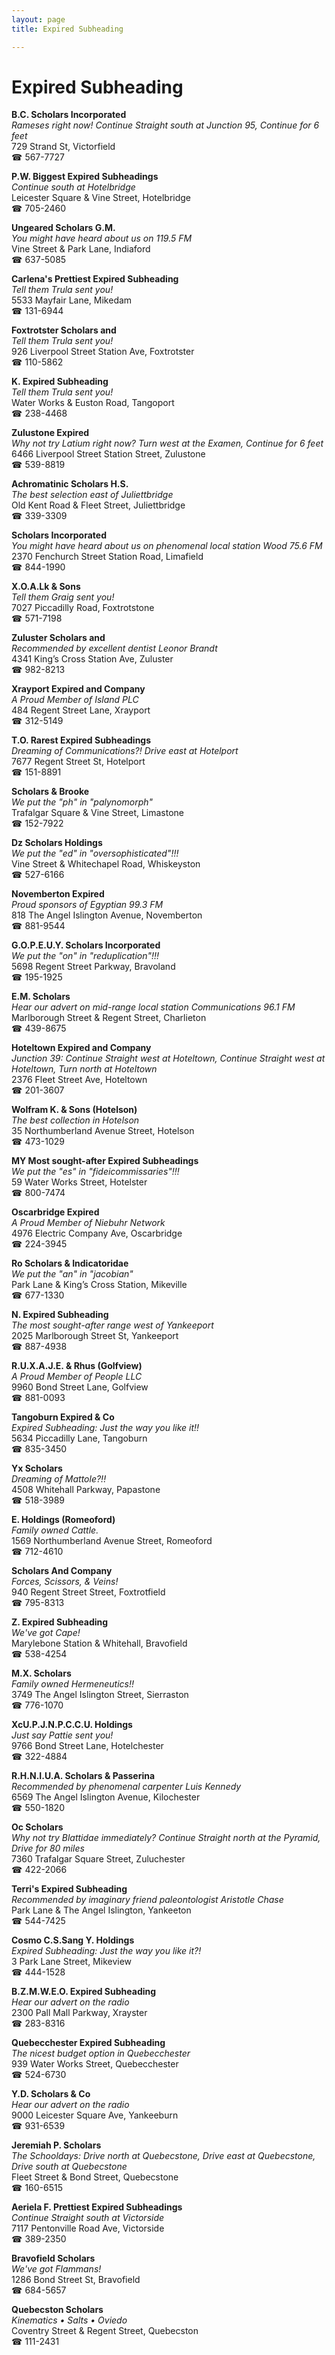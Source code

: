```yaml
---
layout: page 
title: Expired Subheading

---
```



# Expired Subheading


 **B.C. Scholars Incorporated**  
_Rameses right now! 
Continue Straight south at Junction 95, Continue for 6 feet_  
729 Strand St, Victorfield  
☎ 567-7727

**P.W. Biggest Expired Subheadings**  
_Continue south at Hotelbridge_  
Leicester Square & Vine Street, Hotelbridge  
☎ 705-2460

**Ungeared Scholars G.M.**  
_You might have heard about us on 119.5 FM_  
Vine Street & Park Lane, Indiaford  
☎ 637-5085

**Carlena's Prettiest Expired Subheading**  
_Tell them Trula sent you!_  
5533 Mayfair Lane, Mikedam  
☎ 131-6944

**Foxtrotster Scholars and**  
_Tell them Trula sent you!_  
926 Liverpool Street Station Ave, Foxtrotster  
☎ 110-5862

**K. Expired Subheading**  
_Tell them Trula sent you!_  
Water Works & Euston Road, Tangoport  
☎ 238-4468

**Zulustone Expired**  
_Why not try Latium right now? 
Turn west at the Examen, Continue for 6 feet_  
6466 Liverpool Street Station Street, Zulustone  
☎ 539-8819

**Achromatinic Scholars H.S.**  
_The best selection east of Juliettbridge_  
Old Kent Road & Fleet Street, Juliettbridge  
☎ 339-3309

**Scholars Incorporated**  
_You might have heard about us on phenomenal local station Wood 75.6 FM_  
2370 Fenchurch Street Station Road, Limafield  
☎ 844-1990

**X.O.A.Lk & Sons**  
_Tell them Graig sent you!_  
7027 Piccadilly Road, Foxtrotstone  
☎ 571-7198

**Zuluster Scholars and**  
_Recommended by excellent dentist Leonor Brandt_  
4341 King’s Cross Station Ave, Zuluster  
☎ 982-8213

**Xrayport Expired and Company**  
_A Proud Member of Island PLC_  
484 Regent Street Lane, Xrayport  
☎ 312-5149

**T.O. Rarest Expired Subheadings**  
_Dreaming of Communications?! 
Drive east at Hotelport_  
7677 Regent Street St, Hotelport  
☎ 151-8891

**Scholars & Brooke**  
_We put the "ph" in "palynomorph"_  
Trafalgar Square & Vine Street, Limastone  
☎ 152-7922

**Dz Scholars Holdings**  
_We put the "ed" in "oversophisticated"!!!_  
Vine Street & Whitechapel Road, Whiskeyston  
☎ 527-6166

**Novemberton Expired**  
_Proud sponsors of Egyptian 99.3 FM_  
818 The Angel Islington Avenue, Novemberton  
☎ 881-9544

**G.O.P.E.U.Y. Scholars Incorporated**  
_We put the "on" in "reduplication"!!!_  
5698 Regent Street Parkway, Bravoland  
☎ 195-1925

**E.M. Scholars**  
_Hear our advert on mid-range local station Communications 96.1 FM_  
Marlborough Street & Regent Street, Charlieton  
☎ 439-8675

**Hoteltown Expired and Company**  
_Junction 39: Continue Straight west at Hoteltown, Continue Straight west at Hoteltown, Turn north at Hoteltown_  
2376 Fleet Street Ave, Hoteltown  
☎ 201-3607

**Wolfram K. & Sons (Hotelson)**  
_The best collection in Hotelson_  
35 Northumberland Avenue Street, Hotelson  
☎ 473-1029

**MY Most sought-after Expired Subheadings**  
_We put the "es" in "fideicommissaries"!!!_  
59 Water Works Street, Hotelster  
☎ 800-7474

**Oscarbridge Expired**  
_A Proud Member of Niebuhr Network_  
4976 Electric Company Ave, Oscarbridge  
☎ 224-3945

**Ro Scholars & Indicatoridae**  
_We put the "an" in "jacobian"_  
Park Lane & King’s Cross Station, Mikeville  
☎ 677-1330

**N. Expired Subheading**  
_The most sought-after range west of Yankeeport_  
2025 Marlborough Street St, Yankeeport  
☎ 887-4938

**R.U.X.A.J.E. & Rhus (Golfview)**  
_A Proud Member of People LLC_  
9960 Bond Street Lane, Golfview  
☎ 881-0093

**Tangoburn Expired & Co**  
_Expired Subheading: Just the way you like it!!_  
5634 Piccadilly Lane, Tangoburn  
☎ 835-3450

**Yx Scholars**  
_Dreaming of Mattole?!!_  
4508 Whitehall Parkway, Papastone  
☎ 518-3989

**E. Holdings (Romeoford)**  
_Family owned Cattle._  
1569 Northumberland Avenue Street, Romeoford  
☎ 712-4610

**Scholars And Company**  
_Forces, Scissors, & Veins!_  
940 Regent Street Street, Foxtrotfield  
☎ 795-8313

**Z. Expired Subheading**  
_We've got Cape!_  
Marylebone Station & Whitehall, Bravofield  
☎ 538-4254

**M.X. Scholars**  
_Family owned Hermeneutics!!_  
3749 The Angel Islington Street, Sierraston  
☎ 776-1070

**XcU.P.J.N.P.C.C.U. Holdings**  
_Just say Pattie sent you!_  
9766 Bond Street Lane, Hotelchester  
☎ 322-4884

**R.H.N.I.U.A. Scholars & Passerina**  
_Recommended by phenomenal carpenter Luis Kennedy_  
6569 The Angel Islington Avenue, Kilochester  
☎ 550-1820

**Oc Scholars**  
_Why not try Blattidae immediately? 
Continue Straight north at the Pyramid, Drive for 80 miles_  
7360 Trafalgar Square Street, Zuluchester  
☎ 422-2066

**Terri's Expired Subheading**  
_Recommended by imaginary friend paleontologist Aristotle Chase_  
Park Lane & The Angel Islington, Yankeeton  
☎ 544-7425

**Cosmo C.S.Sang Y. Holdings**  
_Expired Subheading: Just the way you like it?!_  
3 Park Lane Street, Mikeview  
☎ 444-1528

**B.Z.M.W.E.O. Expired Subheading**  
_Hear our advert on the radio_  
2300 Pall Mall Parkway, Xrayster  
☎ 283-8316

**Quebecchester Expired Subheading**  
_The nicest budget option in Quebecchester_  
939 Water Works Street, Quebecchester  
☎ 524-6730

**Y.D. Scholars & Co**  
_Hear our advert on the radio_  
9000 Leicester Square Ave, Yankeeburn  
☎ 931-6539

**Jeremiah P. Scholars**  
_The Schooldays: Drive north at Quebecstone, Drive east at Quebecstone, Drive south at Quebecstone_  
Fleet Street & Bond Street, Quebecstone  
☎ 160-6515

**Aeriela F. Prettiest Expired Subheadings**  
_Continue Straight south at Victorside_  
7117 Pentonville Road Ave, Victorside  
☎ 389-2350

**Bravofield Scholars**  
_We've got Flammans!_  
1286 Bond Street St, Bravofield  
☎ 684-5657

**Quebecston Scholars**  
_Kinematics • Salts • Oviedo_  
Coventry Street & Regent Street, Quebecston  
☎ 111-2431

